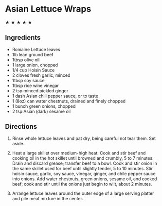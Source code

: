 # Asian Lettuce Wraps #

&#9733; &#9733; &#9733; &#9733; &#9733;

## Ingredients ##

- Romaine Lettuce leaves
- 1lb lean ground beef
- 1tbsp olive oil
- 1 large onion, chopped
- 1/4 cup Hoisin Sauce
- 2 cloves fresh garlic, minced
- 1tbsp soy sauce
- 1tbsp rice wine vinegar
- 2 tsp minced pickled ginger
- 1 dash Asian chili pepper sauce, or to taste
- 1 (8oz) can water chestnuts, drained and finely chopped
- 1 bunch green onions, chopped
- 2 tsp Asian (dark) sesame oil

## Directions ##

1. Rinse whole lettuce leaves and pat dry, being careful not tear them. Set aside.

2. Heat a large skillet over medium-high heat. Cook and stir beef and cooking oil in the hot skillet until browned and crumbly, 5 to 7 minutes. Drain and discard grease; transfer beef to a bowl. Cook and stir onion in the same skillet used for beef until slightly tender, 5 to 10 minutes. Stir hoisin sauce, garlic, soy sauce, vinegar, ginger, and chile pepper sauce into onions. Add water chestnuts, green onions, sesame oil, and cooked beef; cook and stir until the onions just begin to wilt, about 2 minutes.

3. Arrange lettuce leaves around the outer edge of a large serving platter and pile meat mixture in the center.